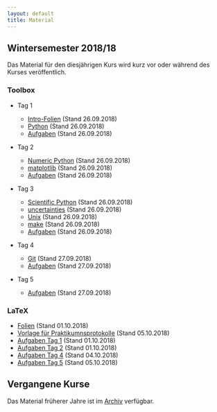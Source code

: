 ```yaml
---
layout: default
title: Material
---
```



## Wintersemester 2018/18

Das Material für den diesjährigen Kurs wird kurz vor oder während des
Kurses veröffentlich.

### Toolbox

- Tag 1
    - [Intro-Folien](files/archive/2018/intro.pdf) (Stand 26.09.2018)
    - [Python](files/archive/2018/python.html) (Stand 26.09.2018)
    - [Aufgaben](files/archive/2018/exercises-toolbox-1.zip) (Stand 26.09.2018)

- Tag 2
    - [Numeric Python](files/archive/2018/numeric-python.html) (Stand 26.09.2018)
    - [matplotlib](files/archive/2018/matplotlib.html) (Stand 26.09.2018)
    - [Aufgaben](files/archive/2018/exercises-toolbox-2.zip) (Stand 26.09.2018)

- Tag 3
    - [Scientific Python](files/archive/2018/scientific-python.html) (Stand 26.09.2018)
    - [uncertainties](files/archive/2018/uncertainties.html) (Stand 26.09.2018)
    - [Unix](files/archive/2018/unix.pdf) (Stand 26.09.2018)
    - [make](files/archive/2018/make.pdf) (Stand 26.09.2018)
    - [Aufgaben](files/archive/2018/exercises-toolbox-3.zip) (Stand 26.09.2018)

- Tag 4
    - [Git](files/archive/2018/git.pdf) (Stand 27.09.2018)
    - [Aufgaben](files/archive/2018/exercises-toolbox-4.zip) (Stand 27.09.2018)

- Tag 5
  - [Aufgaben](files/archive/2018/exercises-toolbox-5.zip) (Stand 27.09.2018)


### LaTeX

- [Folien](files/archive/2018/latex.pdf) (Stand 01.10.2018)
- [Vorlage für Praktikumnsprotokolle](files/archive/2018/latex-template.zip) (Stand 05.10.2018)
- [Aufgaben Tag 1](files/archive/2018/exercises-latex-1.zip) (Stand 01.10.2018)
- [Aufgaben Tag 2](files/archive/2018/exercises-latex-2.zip) (Stand 01.10.2018)
- [Aufgaben Tag 4](files/archive/2018/exercises-latex-4.zip) (Stand 04.10.2018)
- [Aufgaben Tag 5](files/archive/2018/exercises-latex-5.zip) (Stand 05.10.2018)

## Vergangene Kurse

Das Material früherer Jahre ist im [Archiv](archive.html) verfügbar.
